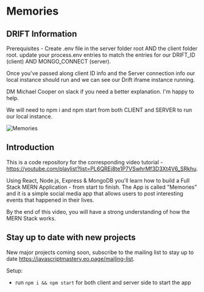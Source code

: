 # Memories


## DRIFT Information

Prerequisites - Create .env file in the server folder root AND the client folder root. update your process.env entries to match the entries for our DRIFT_ID (client) AND MONGO_CONNECT (server).

Once you've passed along client ID info and the Server connection info our local instance should run and we can see our Drift iframe instance running.

DM Michael Cooper on slack if you need a better explanation. I'm happy to help.

We will need to npm i and npm start from both CLIENT and SERVER to run our local instance.




![Memories](https://i.ibb.co/Z8Y0CJv/Screenshot-2020-10-30-at-11-10-04.png)

## Introduction
This is a code repository for the corresponding video tutorial - https://youtube.com/playlist?list=PL6QREj8te1P7VSwhrMf3D3Xt4V6_SRkhu.

Using React, Node.js, Express & MongoDB you'll learn how to build a Full Stack MERN Application - from start to finish. The App is called "Memories" and it is a simple social media app that allows users to post interesting events that happened in their lives.

By the end of this video, you will have a strong understanding of how the MERN Stack works.

## Stay up to date with new projects
New major projects coming soon, subscribe to the mailing list to stay up to date https://javascriptmastery.eo.page/mailing-list.

Setup:
- run ```npm i && npm start``` for both client and server side to start the app
